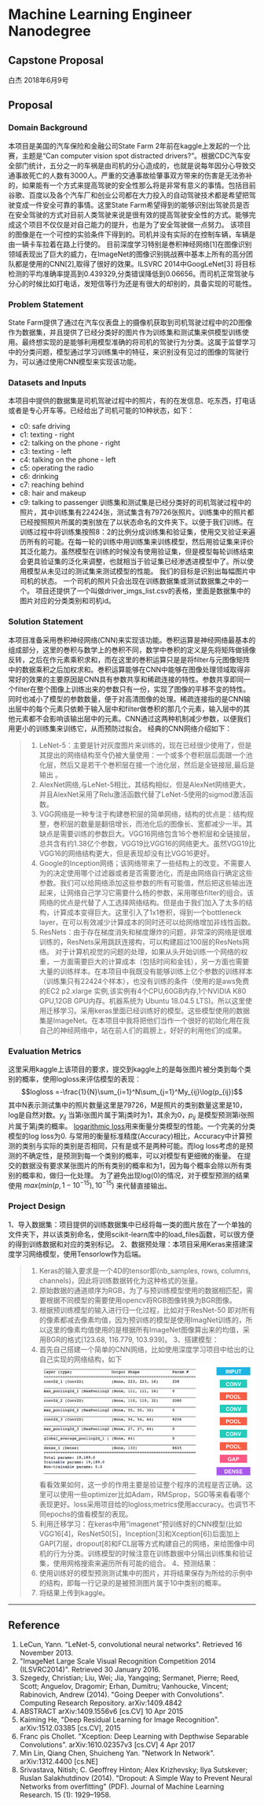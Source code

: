 # Machine Learning Engineer Nanodegree
## Capstone Proposal
白杰
2018年6月9号

## Proposal

### Domain Background

本项目是美国的汽车保险和金融公司State Farm 2年前在kaggle上发起的一个比赛，主题是“Can computer vision spot distracted drivers?”。根据CDC汽车安全部门统计，五分之一的车祸是由司机的分心造成的，也就是说每年因分心导致交通事故死亡的人数有3000人。严重的交通事故给肇事双方带来的伤害是无法弥补的，如果能有一个方式来提高驾驶的安全性那么将是非常有意义的事情。包括目前谷歌、百度以及各个汽车厂和创业公司都在大力投入的自动驾驶技术都是希望把驾驶变成一件安全可靠的事情。这里State Farm希望得到的能够识别出驾驶员是否在安全驾驶的方式对目前人类驾驶来说是很有效的提高驾驶安全性的方式。能够完成这个项目不仅仅是对自己能力的提升，也是为了安全驾驶做一点努力。
该项目的图像是在一个可控的实验条件下得到的。司机并没有实际的在控制车辆，车辆是由一辆卡车拉着在路上行使的。
目前深度学习特别是巻积神经网络[1]在图像识别领域表现出了巨大的威力，在ImageNet的图像识别挑战赛中基本上所有的高分团队都是使用的CNN[2],取得了很好的效果。ILSVRC 2014中GoogLeNet[3] 将目标检测的平均准确率提高到0.439329,分类错误降低到0.06656。而司机正常驾驶与分心的时候比如打电话，发短信等行为还是有很大的却别的，具备实现的可能性。

### Problem Statement

State Farm提供了通过在汽车仪表盘上的摄像机获取到司机驾驶过程中的2D图像作为数据集，并且提供了已经分类好的图片作为训练集和测试集来供模型训练使用。最终想实现的是能够利用模型准确的将司机的驾驶行为分类。这属于监督学习中的分类问题，模型通过学习训练集中的特征，来识别没有见过的图像的驾驶行为，可以通过使用CNN模型来实现该功能。

### Datasets and Inputs

本项目中提供的数据集是司机驾驶过程中的照片，有的在发信息、吃东西，打电话或者是专心开车等。已经给出了司机可能的10种状态，如下：
- c0: safe driving
- c1: texting - right
- c2: talking on the phone - right
- c3: texting - left
- c4: talking on the phone - left
- c5: operating the radio
- c6: drinking
- c7: reaching behind
- c8: hair and makeup
- c9: talking to passenger
训练集和测试集是已经分类好的司机驾驶过程中的照片，其中训练集有22424张，测试集含有79726张照片。训练集中的照片都已经按照照片所属的类别放在了以状态命名的文件夹下。以便于我们训练。在训练过程中将训练集按照8：2的比例分成训练集和验证集，使用交叉验证来遍历所有的可能。在每一轮的训练中用训练集来训练模型，然后用验证集来评价其泛化能力。虽然模型在训练的时候没有使用验证集，但是模型每轮训练结束会更具验证集的泛化来调整，也就相当于验证集已经渗透进模型中了。所以使用模型从未见过的测试集来测试模型的性能。
我们的目标是识别出每幅图片中司机的状态。
一个司机的照片只会出现在训练数据集或测试数据集之中的一个。
项目还提供了一个叫做driver_imgs_list.csv的表格，里面是数据集中的图片对应的分类类别和司机id。
### Solution Statement

本项目准备采用巻积神经网络(CNN)来实现该功能。巻积运算是神经网络最基本的组成部分，这里的巻积与数学上的巻积不同，数学中巻积的定义是先将矩阵做镜像反转，之后在作元素乘积求和，而在这里的巻积运算只是是将filter与元图像矩阵中的数据乘积之后加权求和。巻积运算能够在CNN中能够在图像处理领域取得非常好的效果的主要原因是CNN具有参数共享和稀疏连接的特性。参数共享即同一个filter在整个图像上训练出来的参数只有一份，实现了图像的平移不变的特性。同时也减小了模型的参数数量，便于对高清图像的处理。稀疏连接指的是CNN输出层中的每个元素只依赖于输入层中和filter做巻积的那几个元素，输入层中的其他元素都不会影响该输出层中的元素。CNN通过这两种机制减少参数，以便我们用更小的训练集来训练它，从而预防过拟合。
经典的CNN网络介绍如下：
> 1. LeNet-5：主要是针对灰度图片来训练的，现在已经很少使用了，但是其提出的网络结构至今仍被大量使用：一个或多个卷积层后面跟一个池化层，然后又是若干个巻积层在接一个池化层，然后是全链接层,最后是输出 。
> 2. AlexNet网络,与LeNet-5相比，其结构相似，但是AlexNet网络更大，并且AlexNet采用了Relu激活函数代替了LeNet-5使用的sigmod激活函数。
> 3. VGG网络是一种专注于构建巻积层的简单网络，结构的优点是：结构规整，巻积层的数量是翻倍增长，而池化后的图像长、宽都减少一半。其缺点是需要训练的参数巨大。VGG16网络包含16个巻积层和全链接层，总共含有约1.38亿个参数，VGG19比VGG16的网络更大。虽然VGG19比VGG16的网络结构更大，但是表现却没有比VGG16更好。
> 4. Google的Inception网络；该网络带来了一些结构上的改变。不需要人为的决定使用哪个过滤器或者是否需要池化，而是由网络自行确定这些参数。我们可以给网络添加这些参数的所有可能值，然后把这些输出连起来，让网络自己学习它需要什么杨的参数，采用哪些filter的组合。该网络的优点是代替了人工选择网络结构。但是由于我们加入了太多的结构，计算成本变得巨大。这里引入了1x1巻积，得到一个bottleneck layer，在可以有效减少计算成本的同时还可以给网络增加非线性函数。
> 5. ResNets：由于存在梯度消失和梯度爆炸的问题，非常深的网络是很难训练的，ResNets采用跳跃连接构，可以构建超过100层的ResNets网络。
对于计算机视觉的问题的处理，如果从头开始训练一个网络的权重，一方面需要巨大的计算成本（包括时间和金钱），另一方面也需要大量的训练样本。在本项目中我既没有能够训练上亿个参数的训练样本（训练集只有22424个样本），也没有训练的条件（使用的是aws免费的EC2 p2.xlarge 实例,该实例有4个CPU,60GB内存,1个NVIDIA K80 GPU,12GB GPU内存。机器系统为 Ubuntu 18.04.5 LTS)。所以这里使用迁移学习。采用keras里面已经训练好的模型。这些模型使用的数据集是ImageNet。在本项目中我将把他们当作一个很好的初始化用在我自己的神经网络中，站在前人们的肩膀上，好好的利用他们的成果。

### Evaluation Metrics

这里采用kaggle上该项目的要求，提交到kaggle上的是每张图片被分类到每个类别的概率，使用logloss来评估模型的表现：
$$logloss =-\frac{1}{N}\sum_{i=1}^N\sum_{j=1}^My_{ij}\log(p_{ij})$$
其中N表示测试集中的照片数量这里是79726，M是照片的类别数量这里是10，log是自然对数。$y_{ij}$ 当第i张图片属于第j类时为1，其余为0，$p_{ij}$ 是模型预测第i张照片属于第j类的概率。
[logarithmic loss](http://wiki.fast.ai/index.php/Log_Loss)用来衡量分类模型的性能。一个完美的分类模型的log loss为0.
与常用的衡量标准精度(Accuracy)相比，Accuracy中计算预测的类别与实际的类别是否相同，只有是或不是两种可能。而log loss考虑的是预测的不确定性，是预测到每一个类别的概率，可以对模型有更细微的衡量。
在提交的数据没有要求某张图片的所有类别的概率和为1，因为每个概率会除以所有类别的概率和，做归一化处理。
为了避免出现log(0)的情况，对于模型预测的结果使用 $max(min(p,1-10^{-15}),10^{-15})$ 来代替直接输出。
### Project Design

1、导入数据集：项目提供的训练数据集中已经将每一类的图片放在了一个单独的文件夹下，并以该类别命名，使用scikit-learn库中的load_files函数，可以很方便的得到训练数据和对应的类别标记。
2、数据预处理：本项目采用Keras来搭建深度学习网络模型，使用Tensorlow作为后端。
> 1. Keras的输入要求是一个4D的tensor即(nb_samples, rows, columns, channels)，因此将训练数据转化为这种格式的张量。
> 2. 原始数据的通道顺序为RGB，为了与预训练模型使用的数据相匹配，需要根据不同模型的需要使用opencv将RGB图像转换为BGR图像。
> 3. 根据预训练模型的输入进行归一化过程，比如对于ResNet-50 即对所有的像素都减去像素均值，因为预训练的模型是使用ImagNet训练的，所以这里的像素均值使用的是根据所有ImageNet图像算出来的均值，采用BGR的格式[123.68, 116.779, 103.939]。
3、搭建模型：
> 1. 首先自己搭建一个简单的CNN网络，比如使用深度学习项目中给出的让自己实现的网络结构，如下 ![sample_cnn](./image/sample_cnn.png)看看效果如何，这一步的作用主要是验证整个程序的流程是否正确。这里可以使用一些optimizer比如Adam，RMSprop，SGD等来看看哪个表现更好。loss采用项目给的logloss;metrics使用accuracy。也调节不同epochs的值看模型的表现。
> 2. 利用迁移学习：在keras中用“imagenet”预训练好的CNN模型(比如VGG16[4]，ResNet50[5]，Inception[3]和Xception[6])后面加上GAP[7]层，dropout[8]和FCL层等方式构建自己的网络，来给图像中司机的行为分类。训练模型的时候注意在训练数据中分隔出训练集和验证集，使用网格搜索来遍历所有可能的组合。
4、预测结果：
> 1. 使用训练好的模型预测测试集中的图片，并将结果保存为所给的示例中的结构，即每一行记录的是被预测图片属于10中类别的概率。
> 2. 将结果上传到kaggle。

-----------
## Reference
1. LeCun, Yann. "LeNet-5, convolutional neural networks". Retrieved 16 November 2013.
2. "ImageNet Large Scale Visual Recognition Competition 2014 (ILSVRC2014)". Retrieved 30 January 2016.
3. Szegedy, Christian; Liu, Wei; Jia, Yangqing; Sermanet, Pierre; Reed, Scott; Anguelov, Dragomir; Erhan, Dumitru; Vanhoucke, Vincent; Rabinovich, Andrew (2014). "Going Deeper with Convolutions". Computing Research Repository. arXiv:1409.4842 
4. ABSTRACT arXiv:1409.1556v6 [cs.CV] 10 Apr 2015
5. Kaiming He, "Deep Residual Learning for Image Recognition". arXiv:1512.03385 [cs.CV], 2015
6. Franc ̧ois Chollet. "Xception: Deep Learning with Depthwise Separable Convolutions". arXiv:1610.02357v3 [cs.CV] 4 Apr 2017
7. Min Lin, Qiang Chen, Shuicheng Yan. "Network In Network". arXiv:1312.4400 [cs.NE]
8. Srivastava, Nitish; C. Geoffrey Hinton; Alex Krizhevsky; Ilya Sutskever; Ruslan Salakhutdinov (2014). "Dropout: A Simple Way to Prevent Neural Networks from overfitting" (PDF). Journal of Machine Learning Research. 15 (1): 1929–1958.
